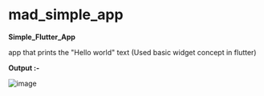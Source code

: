 # mad_simple_app

**Simple_Flutter_App**

app that prints the "Hello world" text (Used basic widget concept in flutter)

**Output :-**

![image](https://github.com/2000kavinda/mad_simple_app/assets/98000159/67187d75-a830-4262-946a-4f47ab842a0e)

